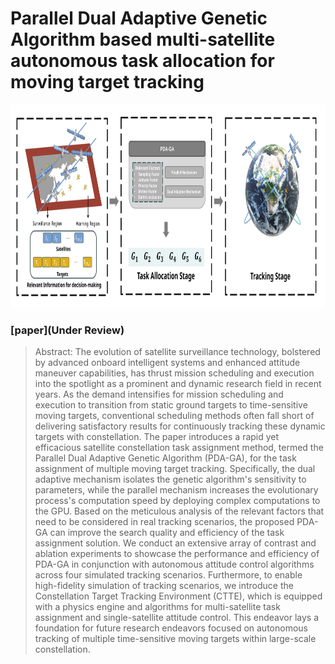 # Parallel Dual Adaptive Genetic Algorithm based multi-satellite autonomous task allocation for moving target tracking
<p align="center">
<img src="architecture.svg" width="900px" height="325px" />
</p>

### [paper](Under Review)

> Abstract: The evolution of satellite surveillance technology, bolstered by advanced onboard intelligent systems and enhanced attitude maneuver capabilities, has thrust mission scheduling and execution into the spotlight as a prominent and dynamic research field in recent years. 
As the demand intensifies for mission scheduling and execution to transition from static ground targets to time-sensitive moving targets, conventional scheduling methods often fall short of delivering satisfactory results for continuously tracking these dynamic targets with constellation.
The paper introduces a rapid yet efficacious satellite constellation task assignment method, termed the Parallel Dual Adaptive Genetic Algorithm (PDA-GA), for the task assignment of multiple moving target tracking. 
Specifically, the dual adaptive mechanism isolates the genetic algorithm's sensitivity to parameters, while the parallel mechanism increases the evolutionary process's computation speed by deploying complex computations to the GPU.
Based on the meticulous analysis of the relevant factors that need to be considered in real tracking scenarios, the proposed PDA-GA can improve the search quality and efficiency of the task assignment solution. 
We conduct an extensive array of contrast and ablation experiments to showcase the performance and efficiency of PDA-GA in conjunction with autonomous attitude control algorithms across four simulated tracking scenarios. 
Furthermore, to enable high-fidelity simulation of tracking scenarios, we introduce the Constellation Target Tracking Environment (CTTE), which is equipped with a physics engine and algorithms for multi-satellite task assignment and single-satellite attitude control.
This endeavor lays a foundation for future research endeavors focused on autonomous tracking of multiple time-sensitive moving targets within large-scale constellation.
